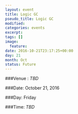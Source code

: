 ```yaml
---
layout: event
title: Logic GC
pseudo_title: Logic GC
modified:
categories: events
excerpt:
tags: []
image:
  feature:
date: 2016-10-21T23:17:25+00:00
day: 21
month: Oct
status: Future
---
```


###Venue : <i> TBD </i>

###Date: October 21, 2016

###Day: Friday

###Time: <i> TBD </i>
